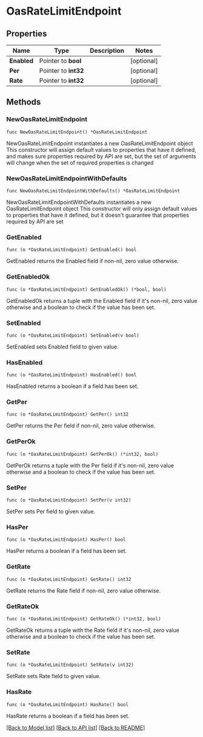 # OasRateLimitEndpoint

## Properties

Name | Type | Description | Notes
------------ | ------------- | ------------- | -------------
**Enabled** | Pointer to **bool** |  | [optional] 
**Per** | Pointer to **int32** |  | [optional] 
**Rate** | Pointer to **int32** |  | [optional] 

## Methods

### NewOasRateLimitEndpoint

`func NewOasRateLimitEndpoint() *OasRateLimitEndpoint`

NewOasRateLimitEndpoint instantiates a new OasRateLimitEndpoint object
This constructor will assign default values to properties that have it defined,
and makes sure properties required by API are set, but the set of arguments
will change when the set of required properties is changed

### NewOasRateLimitEndpointWithDefaults

`func NewOasRateLimitEndpointWithDefaults() *OasRateLimitEndpoint`

NewOasRateLimitEndpointWithDefaults instantiates a new OasRateLimitEndpoint object
This constructor will only assign default values to properties that have it defined,
but it doesn't guarantee that properties required by API are set

### GetEnabled

`func (o *OasRateLimitEndpoint) GetEnabled() bool`

GetEnabled returns the Enabled field if non-nil, zero value otherwise.

### GetEnabledOk

`func (o *OasRateLimitEndpoint) GetEnabledOk() (*bool, bool)`

GetEnabledOk returns a tuple with the Enabled field if it's non-nil, zero value otherwise
and a boolean to check if the value has been set.

### SetEnabled

`func (o *OasRateLimitEndpoint) SetEnabled(v bool)`

SetEnabled sets Enabled field to given value.

### HasEnabled

`func (o *OasRateLimitEndpoint) HasEnabled() bool`

HasEnabled returns a boolean if a field has been set.

### GetPer

`func (o *OasRateLimitEndpoint) GetPer() int32`

GetPer returns the Per field if non-nil, zero value otherwise.

### GetPerOk

`func (o *OasRateLimitEndpoint) GetPerOk() (*int32, bool)`

GetPerOk returns a tuple with the Per field if it's non-nil, zero value otherwise
and a boolean to check if the value has been set.

### SetPer

`func (o *OasRateLimitEndpoint) SetPer(v int32)`

SetPer sets Per field to given value.

### HasPer

`func (o *OasRateLimitEndpoint) HasPer() bool`

HasPer returns a boolean if a field has been set.

### GetRate

`func (o *OasRateLimitEndpoint) GetRate() int32`

GetRate returns the Rate field if non-nil, zero value otherwise.

### GetRateOk

`func (o *OasRateLimitEndpoint) GetRateOk() (*int32, bool)`

GetRateOk returns a tuple with the Rate field if it's non-nil, zero value otherwise
and a boolean to check if the value has been set.

### SetRate

`func (o *OasRateLimitEndpoint) SetRate(v int32)`

SetRate sets Rate field to given value.

### HasRate

`func (o *OasRateLimitEndpoint) HasRate() bool`

HasRate returns a boolean if a field has been set.


[[Back to Model list]](../README.md#documentation-for-models) [[Back to API list]](../README.md#documentation-for-api-endpoints) [[Back to README]](../README.md)


